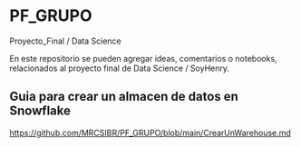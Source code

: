 # PF_GRUPO
Proyecto_Final / Data Science

En este repositorio se pueden agregar ideas, comentarios o notebooks, relacionados
al proyecto final de Data Science / SoyHenry.

## Guia para crear un almacen de datos en Snowflake

https://github.com/MRCSIBR/PF_GRUPO/blob/main/CrearUnWarehouse.md
